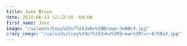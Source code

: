 ```yaml
---
title: Jake Brown
date: 2018-06-11 12:32:00 -04:00
first_name: Jake
image: "/uploads/Copy%20of%20Jake%20Brown-4e00e4.jpg"
crazy_image: "/uploads/Copy%20of%20Jake%20Brown%20fun-6798a3.jpg"
---
```


